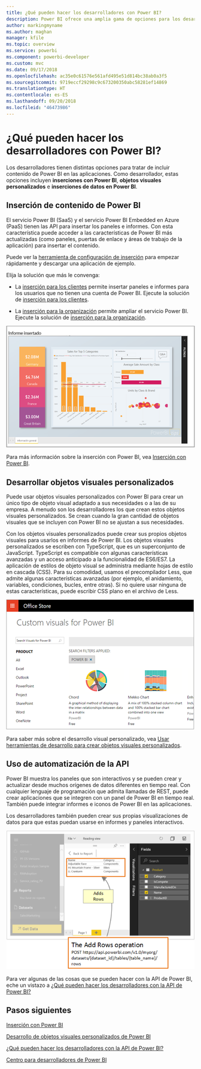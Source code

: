 ```yaml
---
title: ¿Qué pueden hacer los desarrolladores con Power BI?
description: Power BI ofrece una amplia gama de opciones para los desarrolladores. Desde inserción, pasando por objetos visuales personalizados y hasta conjuntos de datos de transmisión.
author: markingmyname
ms.author: maghan
manager: kfile
ms.topic: overview
ms.service: powerbi
ms.component: powerbi-developer
ms.custom: mvc
ms.date: 09/17/2018
ms.openlocfilehash: ac35e0c61576e561afd495e51d814bc38ab0a3f5
ms.sourcegitcommit: 9719eccf29298c9c673200350abc58281ef14869
ms.translationtype: HT
ms.contentlocale: es-ES
ms.lasthandoff: 09/20/2018
ms.locfileid: "46473986"
---
```

# <a name="what-can-developers-do-with-power-bi"></a>¿Qué pueden hacer los desarrolladores con Power BI?

Los desarrolladores tienen distintas opciones para tratar de incluir contenido de Power BI en las aplicaciones. Como desarrollador, estas opciones incluyen **inserciones con Power BI**, **objetos visuales personalizados** e **inserciones de datos en Power BI**.

## <a name="embedding-power-bi-content"></a>Inserción de contenido de Power BI

El servicio Power BI (SaaS) y el servicio Power BI Embedded en Azure (PaaS) tienen las API para insertar los paneles e informes. Con esta característica puede acceder a las características de Power BI más actualizadas (como paneles, puertas de enlace y áreas de trabajo de la aplicación) para insertar el contenido.

Puede ver la [herramienta de configuración de inserción](https://aka.ms/embedsetup) para empezar rápidamente y descargar una aplicación de ejemplo.

Elija la solución que más le convenga:

* La [inserción para los clientes](embedding.md#embedding-for-your-customers) permite insertar paneles e informes para los usuarios que no tienen una cuenta de Power BI. Ejecute la solución de [inserción para los clientes](https://aka.ms/embedsetup/AppOwnsData).

* La [inserción para la organización](embedding.md#embedding-for-your-organization) permite ampliar el servicio Power BI. Ejecute la solución de [inserción para la organización](https://aka.ms/embedsetup/UserOwnsData).

![Ejemplo de PBIE](media/what-can-you-do/what-can-you-do-02.png)

Para más información sobre la inserción con Power BI, vea [Inserción con Power BI](embedding.md).

## <a name="developing-custom-visuals"></a>Desarrollar objetos visuales personalizados

Puede usar objetos visuales personalizados con Power BI para crear un único tipo de objeto visual adaptado a sus necesidades o a las de su empresa. A menudo son los desarrolladores los que crean estos objetos visuales personalizados. Se crean cuando la gran cantidad de objetos visuales que se incluyen con Power BI no se ajustan a sus necesidades.

Con los objetos visuales personalizados puede crear sus propios objetos visuales para usarlos en informes de Power BI. Los objetos visuales personalizados se escriben con TypeScript, que es un superconjunto de JavaScript. TypeScript es compatible con algunas características avanzadas y un acceso anticipado a la funcionalidad de ES6/ES7. La aplicación de estilos de objeto visual se administra mediante hojas de estilo en cascada (CSS). Para su comodidad, usamos el precompilador Less, que admite algunas características avanzadas (por ejemplo, el anidamiento, variables, condiciones, bucles, entre otras). Si no quiere usar ninguna de estas características, puede escribir CSS plano en el archivo de Less.

![Ejemplo de CV](media/what-can-you-do/powerbi-custom-visual-store.png)

Para saber más sobre el desarrollo visual personalizado, vea [Usar herramientas de desarrollo para crear objetos visuales personalizados](../service-custom-visuals-getting-started-with-developer-tools.md).

## <a name="using-api-automation"></a>Uso de automatización de la API

Power BI muestra los paneles que son interactivos y se pueden crear y actualizar desde muchos orígenes de datos diferentes en tiempo real. Con cualquier lenguaje de programación que admita llamadas de REST, puede crear aplicaciones que se integren con un panel de Power BI en tiempo real. También puede integrar informes e iconos de Power BI en las aplicaciones.

Los desarrolladores también pueden crear sus propias visualizaciones de datos para que estas puedan usarse en informes y paneles interactivos.

![Ejemplo de inserción de datos](media/what-can-you-do/powerbi-push-data.png)

Para ver algunas de las cosas que se pueden hacer con la API de Power BI, eche un vistazo a [¿Qué pueden hacer los desarrolladores con la API de Power BI?](overview-of-power-bi-rest-api.md)

## <a name="next-steps"></a>Pasos siguientes

[Inserción con Power BI](embedding.md)  

[Desarrollo de objetos visuales personalizados de Power BI](https://microsoft.github.io/PowerBI-visuals/docs/step-by-step-lab/developing-a-power-bi-custom-visual/)

[¿Qué pueden hacer los desarrolladores con la API de Power BI?](overview-of-power-bi-rest-api.md)

[Centro para desarrolladores de Power BI](https://powerbi.microsoft.com/developers/)